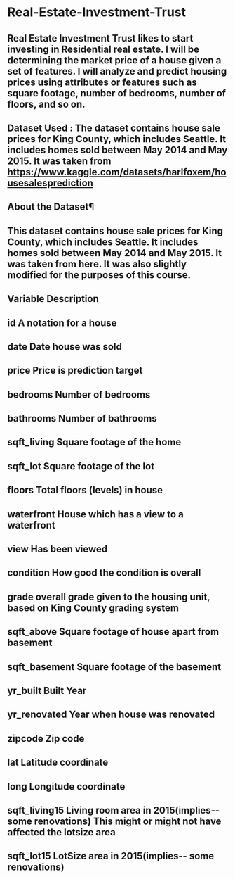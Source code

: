 # Real-Estate-Investment-Trust
## Real Estate Investment Trust likes to start investing in Residential real estate. I will be determining the market price of a house given a set of features. I will analyze and predict housing prices using attributes or features such as square footage, number of bedrooms, number of floors, and so on. 
## Dataset Used : The dataset contains house sale prices for King County, which includes Seattle. It includes homes sold between May 2014 and May 2015. It was taken from https://www.kaggle.com/datasets/harlfoxem/housesalesprediction

## About the Dataset¶
## This dataset contains house sale prices for King County, which includes Seattle. It includes homes sold between May 2014 and May 2015. It was taken from here. It was also slightly modified for the purposes of this course.
## Variable	                      Description
## id	                         A notation for a house
## date	                       Date house was sold
## price	                     Price is prediction target
## bedrooms	                   Number of bedrooms
## bathrooms	                 Number of bathrooms
## sqft_living	               Square footage of the home
## sqft_lot	                   Square footage of the lot
## floors	                     Total floors (levels) in house
## waterfront	                 House which has a view to a waterfront
## view	                       Has been viewed
## condition	                 How good the condition is overall
## grade	overall              grade given to the housing unit, based on King County grading system
## sqft_above	                 Square footage of house apart from basement
## sqft_basement	             Square footage of the basement
## yr_built	                   Built Year
## yr_renovated	               Year when house was renovated
## zipcode	                   Zip code
## lat	                       Latitude coordinate
## long	                       Longitude coordinate
## sqft_living15	             Living room area in 2015(implies-- some renovations) This might or might not have affected the lotsize area
## sqft_lot15	                 LotSize area in 2015(implies-- some renovations)
